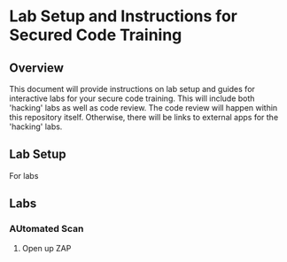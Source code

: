 # Lab Setup and Instructions for Secured Code Training

## Overview
This document will provide instructions on lab setup and guides for interactive labs for your secure code training. This will include both 'hacking' labs as well as code review. The code review will happen within this repository itself. Otherwise, there will be links to external apps for the 'hacking' labs.

## Lab Setup
For labs

## Labs

### AUtomated Scan
1. Open up ZAP 
